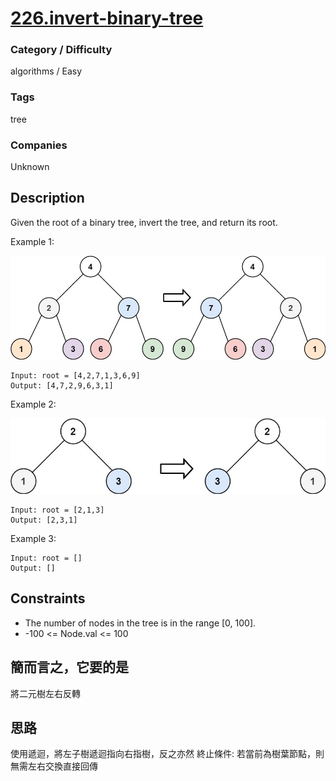 # [226.invert-binary-tree](https://leetcode.com/problems/invert-binary-tree/)

### Category / Difficulty
algorithms / Easy

### Tags
tree
	 		
### Companies
Unknown

## Description
Given the root of a binary tree, invert the tree, and return its root.

 
Example 1:

![image info](./img/226e1.jpg)
```
Input: root = [4,2,7,1,3,6,9]
Output: [4,7,2,9,6,3,1]
```

Example 2:

![image info](./img/226e2.jpg)
```
Input: root = [2,1,3]
Output: [2,3,1]
```

Example 3:
```
Input: root = []
Output: []
```

## Constraints
- The number of nodes in the tree is in the range [0, 100].
- -100 <= Node.val <= 100

## 簡而言之，它要的是
將二元樹左右反轉


## 思路
使用遞迴，將左子樹遞迴指向右指樹，反之亦然
終止條件: 若當前為樹葉節點，則無需左右交換直接回傳